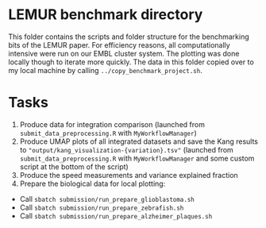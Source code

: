 
# LEMUR benchmark directory

This folder contains the scripts and folder structure for the benchmarking bits of the LEMUR paper. For efficiency reasons, all computationally intensive were run on our EMBL cluster system. The plotting was done locally though to iterate more quickly. The data in this folder copied over to my local machine by calling `../copy_benchmark_project.sh`.



# Tasks

1. Produce data for integration comparison (launched from `submit_data_preprocessing.R` with `MyWorkflowManager`)
2. Produce UMAP plots of all integrated datasets and save the Kang results to `"output/kang_visualization-{variation}.tsv"` (launched from `submit_data_preprocessing.R` with `MyWorkflowManager` and some custom script at the bottom of the script)
3. Produce the speed measurements and variance explained fraction
4. Prepare the biological data for local plotting:
  - Call `sbatch submission/run_prepare_glioblastoma.sh`
  - Call `sbatch submission/run_prepare_zebrafish.sh`
  - Call `sbatch submission/run_prepare_alzheimer_plaques.sh`
  




